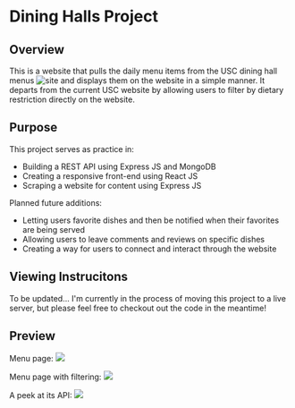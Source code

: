 # Dining Halls Project

## Overview
This is a website that pulls the daily menu items from the USC dining hall menus ![site](http://hospitality.usc.edu/residential-dining-menus/) and displays them on the website in a simple manner.  It departs from the current USC website by allowing users to filter by dietary restriction directly on the website.

## Purpose
This project serves as practice in:
- Building a REST API using Express JS and MongoDB
- Creating a responsive front-end using React JS
- Scraping a website for content using Express JS

Planned future additions:
- Letting users favorite dishes and then be notified when their favorites are being served
- Allowing users to leave comments and reviews on specific dishes
- Creating a way for users to connect and interact through the website

## Viewing Instrucitons
To be updated... I'm currently in the process of moving this project to a live server, but please feel free to checkout out the code in the meantime!

## Preview
Menu page:
![](https://cloud.githubusercontent.com/assets/21178976/25574595/b3f0db50-2e04-11e7-84e8-29630fabf2b9.png)

Menu page with filtering:
![](https://cloud.githubusercontent.com/assets/21178976/25574586/ab7327da-2e04-11e7-9cbe-bb693e06b514.png)

A peek at its API:
![](https://cloud.githubusercontent.com/assets/21178976/25574597/b6517044-2e04-11e7-88f4-f0c47c8ccef8.png)
